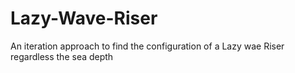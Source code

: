 Lazy-Wave-Riser
===============

An iteration approach to find the configuration of a Lazy wae Riser regardless the sea depth
